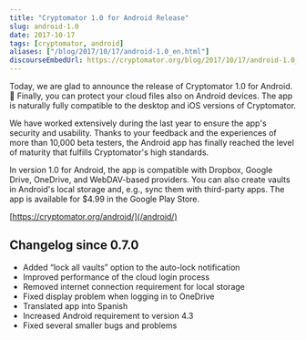 ```yaml
---
title: "Cryptomator 1.0 for Android Release"
slug: android-1.0
date: 2017-10-17
tags: [cryptomator, android]
aliases: ["/blog/2017/10/17/android-1.0_en.html"]
discourseEmbedUrl: https://cryptomator.org/blog/2017/10/17/android-1.0_en.html
---
```

Today, we are glad to announce the release of Cryptomator 1.0 for Android. :tada: Finally, you can protect your cloud files also on Android devices. The app is naturally fully compatible to the desktop and iOS versions of Cryptomator.

We have worked extensively during the last year to ensure the app's security and usability. Thanks to your feedback and the experiences of more than 10,000 beta testers, the Android app has finally reached the level of maturity that fulfills Cryptomator's high standards.

In version 1.0 for Android, the app is compatible with Dropbox, Google Drive, OneDrive, and WebDAV-based providers. You can also create vaults in Android's local storage and, e.g., sync them with third-party apps. The app is available for $4.99 in the Google Play Store.

[https://cryptomator.org/android/](/android/)

## Changelog since 0.7.0
- Added “lock all vaults” option to the auto-lock notification
- Improved performance of the cloud login process
- Removed internet connection requirement for local storage
- Fixed display problem when logging in to OneDrive
- Translated app into Spanish
- Increased Android requirement to version 4.3
- Fixed several smaller bugs and problems
